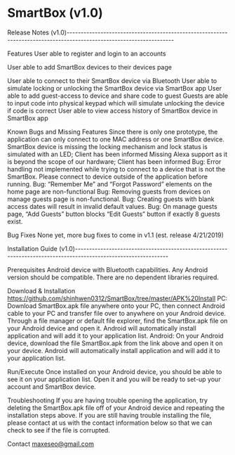 # SmartBox (v1.0)

Release Notes (v1.0)--------------------------------------------------------------------------------------------------------------------

Features
 User able to register and login to an accounts
 
 User able to add SmartBox devices to their devices page
 
 User able to connect to their SmartBox device via Bluetooth
 User able to simulate locking or unlocking the SmartBox device via SmartBox app
 User able to add guest-access to device and share code to guest 
 Guests are able to input code into physical keypad which will simulate unlocking the device if code is correct
 User able to view access history of SmartBox device in SmartBox app
 
Known Bugs and Missing Features
 Since there is only one prototype, the application can only connect to one MAC address or one SmartBox device.
 SmartBox device is missing the locking mechanism and lock status is simulated with an LED; Client has been informed
 Missing Alexa support as it is beyond the scope of our hardware; Client has been informed
 Bug: Error handling not implemented while trying to connect to a device that is not the SmartBox. Please connect to device outside of     the application before running.
 Bug: “Remember Me” and “Forgot Password” elements on the home page are non-functional
 Bug: Removing guests from devices on manage guests page is non-functional.
 Bug: Creating guests with blank access dates will result in invalid default values.
 Bug: On manage guests page, “Add Guests” button blocks “Edit Guests” button if exactly 8 guests exist.
 
Bug Fixes
  None yet, more bug fixes to come in v1.1 (est. release 4/21/2019)

Installation Guide (v1.0)---------------------------------------------------------------------------------------------------------------

Prerequisites
 Android device with Bluetooth capabilities. Any Android version should be compatible.
 There are no dependent libraries required.
 
Download & Installation
 https://github.com/shinhwen0312/SmartBox/tree/master/APK%20Install
 PC: Download SmartBox.apk file anywhere onto your PC, then connect Android cable to your PC and transfer file over to anywhere on your   Android device. Through a file manager or default file explorer, find the SmartBox.apk file on your Android device and open it.         Android will automatically install application and will add it to your application list. 
 Android: On your Android device, download the file SmartBox.apk from the link above and open it on your device. Android will             automatically install application and will add it to your application list. 
 
Run/Execute
 Once installed on your Android device, you should be able to see it on your application list. Open it and you will be ready to set-up     your account and SmartBox device.
 
Troubleshooting
 If you are having trouble opening the application, try deleting the SmartBox.apk file off of your Android device and repeating the       installation steps above. If you are still having trouble installing the file, please contact at us with the contact information below   so that we can check to see if the file is corrupted.

Contact
maxeseo@gmail.com

